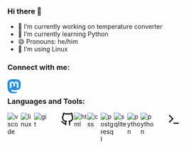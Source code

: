 ### Hi there 👋
- 🔭 I’m currently working on temperature converter
- 🌱 I’m currently learning Python
- 😄 Pronouns: he/him
- 🐧 I’m using Linux

### Connect with me:

[<img align="left" alt="erase | Mastodon" width="30px" src="./img/mastodon-icon.svg"
/>][Mastodon]

<br/>

### Languages and Tools:

<img align="left" alt="vscode" width="30px" src="https://cdn.jsdelivr.net/gh/devicons/devicon/icons/vscode/vscode-original.svg"/>
<img align="left" alt="linux" width="30px" src="https://cdn.jsdelivr.net/gh/devicons/devicon/icons/linux/linux-original.svg"/>
<img align="left" alt="git" width="30px" src="https://cdn.jsdelivr.net/gh/devicons/devicon/icons/git/git-original.svg"/>
<img align="left" alt="github" width="30px" src="./img/github-dark.svg#gh-dark-mode-only"/>
<img align="left" alt="github" width="30px" src="./img/github-light.svg#gh-light-mode-only"/>
<img align="left" alt="html" width="30px" src="https://cdn.jsdelivr.net/gh/devicons/devicon/icons/html5/html5-plain.svg"/>
<img align="left" alt="css" width="30px" src="https://cdn.jsdelivr.net/gh/devicons/devicon/icons/css3/css3-plain.svg"/>
<img align="left" alt="postgresql" width="30px" src="https://cdn.jsdelivr.net/gh/devicons/devicon/icons/postgresql/postgresql-original.svg"/>
<img align="left" alt="sqlite" width="30px" src="https://cdn.jsdelivr.net/gh/devicons/devicon/icons/sqlite/sqlite-original.svg"/>
<img align="left" alt="python" width="30px" src="https://cdn.jsdelivr.net/gh/devicons/devicon/icons/python/python-original.svg"/>
<img align="left" alt="python" width="30px" src="https://cdn.jsdelivr.net/gh/devicons/devicon/icons/python/python-plain.svg"/>
<img align="left" alt="terminal" width="30px" src="./img/terminal-dark.svg#gh-dark-mode-only"/>
<img align="left" alt="terminal" width="30px" src="./img/terminal-light.svg#gh-light-mode-only"/>

[Mastodon]: https://chaos.social/@erase
